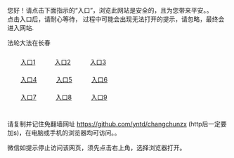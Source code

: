 您好！请点击下面指示的“入口”，浏览此网站是安全的，且为您带来平安。。 <br/>
点击入口后，请耐心等待， 过程中可能会出现无法打开的提示，请忽略，最终会进入网站. </br>

法轮大法在长春<br/>
<div style="padding:10px"><a style="margin:20px" target="_blank" href="https://d2z3xqt8o15m7c.cloudfront.net/2Qpsp?rcwosdqd" id="ccLink1" rel="nofollow">入口1</a> <a target="_blank" style="margin:20px" href="https://d2hnakuah4rj95.cloudfront.net/2Qpsp?kyaem" id="ccLink2" rel="nofollow">入口2</a> <a style="margin:20px" target="_blank" href="https://d1u8qux0yc272d.cloudfront.net/2Qpsp?hcbhzi" id="ccLink3" rel="nofollow">入口3</a></div>

<div style="padding:10px" ><a style="margin:20px" target="_blank" href="https://d2z3xqt8o15m7c.cloudfront.net/2Qpsp?rcwosdqd" id="ccLink4" rel="nofollow">入口4</a> <a style="margin:20px" href="https://d2hnakuah4rj95.cloudfront.net/2Qpsp?kyaem" target="_blank" id="ccLink5" rel="nofollow">入口5</a> <a style="margin:20px" href="https://d1u8qux0yc272d.cloudfront.net/2Qpsp?hcbhzi" target="_blank" id="ccLink6" rel="nofollow">入口6</a></div>

<div style="padding:10px"><a style="margin:20px" target="_blank" href="https://d2z3xqt8o15m7c.cloudfront.net/2Qpsp?rcwosdqd" id="ccLink7" rel="nofollow">入口7</a> <a style="margin:20px" href="https://d2hnakuah4rj95.cloudfront.net/2Qpsp?kyaem" target="_blank" id="ccLink8" rel="nofollow">入口8</a> <a style="margin:20px" target="_blank" href="https://d1u8qux0yc272d.cloudfront.net/2Qpsp?hcbhzi" id="ccLink9" rel="nofollow">入口9</a></div>

<br/>



请复制并记住免翻墙网址 https://github.com/yntd/changchunzx (http后一定要加s)，在电脑或手机的浏览器均可访问。。<br/>

微信如提示停止访问该网页，须先点击右上角，选择浏览器打开。
